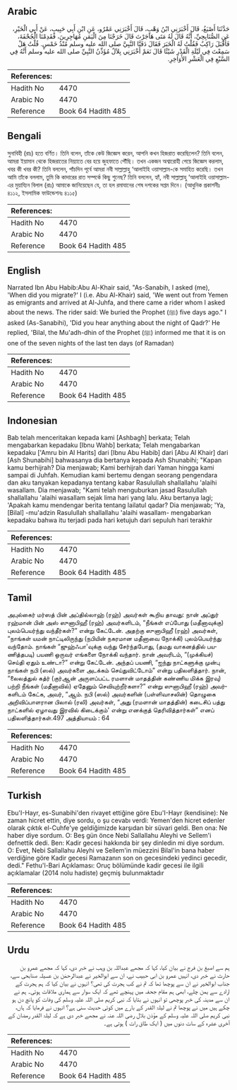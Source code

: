 ## Arabic


<div dir="rtl" lang="ar" style={{fontSize:'larger',backgroundColor:'#f8f9fa',padding:20}}>
حَدَّثَنَا أَصْبَغُ، قَالَ أَخْبَرَنِي ابْنُ وَهْبٍ، قَالَ أَخْبَرَنِي عَمْرٌو، عَنِ ابْنِ أَبِي حَبِيبٍ، عَنْ أَبِي الْخَيْرِ، عَنِ الصُّنَابِحِيِّ، أَنَّهُ قَالَ لَهُ مَتَى هَاجَرْتَ قَالَ خَرَجْنَا مِنَ الْيَمَنِ مُهَاجِرِينَ، فَقَدِمْنَا الْجُحْفَةَ، فَأَقْبَلَ رَاكِبٌ فَقُلْتُ لَهُ الْخَبَرَ فَقَالَ دَفَنَّا النَّبِيَّ صلى الله عليه وسلم مُنْذُ خَمْسٍ‏.‏ قُلْتُ هَلْ سَمِعْتَ فِي لَيْلَةِ الْقَدْرِ شَيْئًا قَالَ نَعَمْ أَخْبَرَنِي بِلاَلٌ مُؤَذِّنُ النَّبِيِّ صلى الله عليه وسلم أَنَّهُ فِي السَّبْعِ فِي الْعَشْرِ الأَوَاخِرِ‏.‏
</div>
<div style={{backgroundColor:'#f8f9fa',padding:20, marginBottom: 10}}><table> <thead> <tr> <th>References:</th> <th></th> </tr> </thead> <tbody><tr><td>Hadith No</td><td>4470</td></tr><tr><td>Arabic No</td><td>4470</td></tr><tr><td>Reference</td><td>Book 64 Hadith 485</td></tr></tbody></table></div>

## Bengali


<div dir="ltr" lang="bn" style={{fontSize:'larger',backgroundColor:'#f8f9fa',padding:20}}>
সুনাবিহী (রাঃ) হতে বর্ণিত। তিনি বলেন, তাঁকে কেউ জিজ্ঞেস করেন, আপনি কখন হিজরাত করেছিলেন? তিনি বলেন, আমরা ইয়ামান থেকে হিজরাতের নিয়্যাতে বের হয়ে জুহফাতে পৌঁছি। তখন একজন অশ্বারোহী পেয়ে জিজ্ঞেস করলাম, খবর কী খবর কী? তিনি বললেন, পাঁচদিন পূর্বে আমরা নবী সাল্লাল্লাহু ‘আলাইহি ওয়াসাল্লাম-কে সমাহিত করেছি। তখন আমি তাঁকে বললাম, তুমি কি কাদারের রাত সম্পর্কে কিছু শুনেছ? তিনি বললেন, হ্যাঁ, নবী সাল্লাল্লাহু ‘আলাইহি ওয়াসাল্লাম-এর মুয়ায্যিন বিলাল (রাঃ) আমাকে জানিয়েছেন যে, তা হল রমাযানের শেষ দশকের সপ্তম দিনে। (আধুনিক প্রকাশনীঃ ৪১১২, ইসলামিক ফাউন্ডেশনঃ ৪১১৫)
</div>
<div style={{backgroundColor:'#f8f9fa',padding:20, marginBottom: 10}}><table> <thead> <tr> <th>References:</th> <th></th> </tr> </thead> <tbody><tr><td>Hadith No</td><td>4470</td></tr><tr><td>Arabic No</td><td>4470</td></tr><tr><td>Reference</td><td>Book 64 Hadith 485</td></tr></tbody></table></div>

## English


<div dir="ltr" lang="en" style={{fontSize:'larger',backgroundColor:'#f8f9fa',padding:20}}>
Narrated Ibn Abu Habib:Abu Al-Khair said, "As-Sanabih, I asked (me), 'When did you migrate?' I (i.e. Abu Al-Khair) said, 'We went out from Yemen as emigrants and arrived at Al-Juhfa, and there came a rider whom I asked about the news. The rider said: We buried the Prophet (ﷺ) five days ago." I asked (As-Sanabihi), 'Did you hear anything about the night of Qadr?' He replied, 'Bilal, the Mu'adh-dhin of the Prophet (ﷺ) informed me that it is on one of the seven nights of the last ten days (of Ramadan)
</div>
<div style={{backgroundColor:'#f8f9fa',padding:20, marginBottom: 10}}><table> <thead> <tr> <th>References:</th> <th></th> </tr> </thead> <tbody><tr><td>Hadith No</td><td>4470</td></tr><tr><td>Arabic No</td><td>4470</td></tr><tr><td>Reference</td><td>Book 64 Hadith 485</td></tr></tbody></table></div>

## Indonesian


<div dir="ltr" lang="id" style={{fontSize:'larger',backgroundColor:'#f8f9fa',padding:20}}>
Bab telah menceritakan kepada kami [Ashbagh] berkata; Telah mengabarkan kepadaku [Ibnu Wahb] berkata; Telah mengabarkan kepadaku ['Amru bin Al Harits] dari [Ibnu Abu Habib] dari [Abu Al Khair] dari [Ash Shunabihi] bahwasanya dia bertanya kepada Ash Shunabihi; "Kapan kamu berhijrah? Dia menjawab; Kami berhijrah dari Yaman hingga kami sampai di Juhfah. Kemudian kami bertemu dengan seorang pengendara dan aku tanyakan kepadanya tentang kabar Rasulullah shallallahu 'alaihi wasallam. Dia menjawab; "Kami telah menguburkan jasad Rasulullah shallallahu 'alaihi wasallam sejak lima hari yang lalu. Aku bertanya lagi; 'Apakah kamu mendengar berita tentang lailatul qadar? Dia menjawab; 'Ya, [Bilal] -mu'adzin Rasulullah shallallahu 'alaihi wasallam- mengabarkan kepadaku bahwa itu terjadi pada hari ketujuh dari sepuluh hari terakhir
</div>
<div style={{backgroundColor:'#f8f9fa',padding:20, marginBottom: 10}}><table> <thead> <tr> <th>References:</th> <th></th> </tr> </thead> <tbody><tr><td>Hadith No</td><td>4470</td></tr><tr><td>Arabic No</td><td>4470</td></tr><tr><td>Reference</td><td>Book 64 Hadith 485</td></tr></tbody></table></div>

## Tamil


<div dir="ltr" lang="ta" style={{fontSize:'larger',backgroundColor:'#f8f9fa',padding:20}}>
அபுல்கைர் மர்ஸத் பின் அப்தில்லாஹ் (ரஹ்) அவர்கள் கூறிய தாவது: நான் அப்துர் ரஹ்மான் பின் அஸ் ஸுனாபிஹீ (ரஹ்) அவர்களிடம், “நீங்கள் எப்போது (மதீனாவுக்கு) புலம்பெயர்ந்து வந்தீர்கள்?” என்று கேட்டேன். அதற்கு ஸுனாபிஹீ (ரஹ்) அவர்கள், “நாங்கள் யமன் நாட்டிலிருந்து (நபியின் நகரமான மதீனாவை நோக்கி) புலம்பெயர்ந்து வந்தோம். நாங்கள் “ஜுஹ்ஃபா'வுக்கு வந்து சேர்ந்தபோது, (தமது வாகனத்தில் பயணித்தபடி) பயணி ஒருவர் எங்களை நோக்கி வந்தார். நான் அவரிடம், “(முக்கியச்) செய்தி ஏதும் உண்டா?” என்று கேட்டேன். அந்தப் பயணி, “ஐந்து நாட்களுக்கு முன்பு நாங்கள் நபி (ஸல்) அவர்களை அடக்கம் செய்துவிட்டோம்” என்று பதிலளித்தார். நான், “லைலத்துல் கத்ர் (குர்ஆன் அருளப்பட்ட ரமளான் மாதத்தின் கண்ணிய மிக்க இரவு) பற்றி நீங்கள் (மதீனாவில்) ஏதேனும் செவியுற்றீர்களா?” என்று ஸுனாபிஹீ (ரஹ்) அவர்களிடம் கேட்க, அவர், “ஆம். நபி (ஸல்) அவர்களின் (பள்ளிவாசலின்) தொழுகை அறிவிப்பாளரான பிலால் (ரலி) அவர்கள், “அது (ரமளான் மாதத்தின்) கடைசிப் பத்து நாட்களில் ஏழாவது இரவில் கிடைக்கும்' என்று எனக்குத் தெரிவித்தார்கள்” எனப் பதிலளித்தார்கள்.497 அத்தியாயம் : 64
</div>
<div style={{backgroundColor:'#f8f9fa',padding:20, marginBottom: 10}}><table> <thead> <tr> <th>References:</th> <th></th> </tr> </thead> <tbody><tr><td>Hadith No</td><td>4470</td></tr><tr><td>Arabic No</td><td>4470</td></tr><tr><td>Reference</td><td>Book 64 Hadith 485</td></tr></tbody></table></div>

## Turkish


<div dir="ltr" lang="tr" style={{fontSize:'larger',backgroundColor:'#f8f9fa',padding:20}}>
Ebu'I-Hayr, es-Sunabihi'den rivayet ettiğine göre Ebu'I-Hayr (kendisine): Ne zaman hicret ettin, diye sordu, o şu cevabı verdi: Yemen'den hicret edenler olarak çıktık el-Cuhfe'ye geldiğimizde karşıdan bir süvari geldi. Ben ona: Ne haber diye sordum. O: Beş gün önce Nebi Sallallahu Aleyhi ve Sellem'i defnettik dedi. Ben: Kadir gecesi hakkında bir şey dinledin mi diye sordum. O: Evet, Nebi Sallallahu Aleyhi ve Sellem'in müezzini Bilal'in bana haber verdiğine göre Kadir gecesi Ramazanın son on gecesindeki yedinci gecedir, dedi." Fethu'l-Bari Açıklaması: Oruç bölümünde kadir gecesi ile ilgili açıklamalar (2014 nolu hadiste) geçmiş bulunmaktadır
</div>
<div style={{backgroundColor:'#f8f9fa',padding:20, marginBottom: 10}}><table> <thead> <tr> <th>References:</th> <th></th> </tr> </thead> <tbody><tr><td>Hadith No</td><td>4470</td></tr><tr><td>Arabic No</td><td>4470</td></tr><tr><td>Reference</td><td>Book 64 Hadith 485</td></tr></tbody></table></div>

## Urdu


<div dir="rtl" lang="ur" style={{fontSize:'larger',backgroundColor:'#f8f9fa',padding:20}}>
ہم سے اصبغ بن فرج نے بیان کیا، کہا کہ مجھے عبداللہ بن وہب نے خبر دی، کہا کہ مجھے عمرو بن حارث نے خبر دی، انہیں عمرو بن ابی حبیب نے، ان سے ابوالخیر نے عبدالرحمٰن بن عسیلہ صنابحی سے، جناب ابوالخیر نے ان سے پوچھا تھا کہ تم نے کب ہجرت کی تھی؟ انہوں نے بیان کیا کہ ہم ہجرت کے ارادے سے یمن چلے، ابھی ہم مقام جحفہ میں پہنچے تھے کہ ایک سوار سے ہماری ملاقات ہوئی۔ ہم نے ان سے مدینہ کی خبر پوچھی تو انہوں نے بتایا کہ نبی کریم صلی اللہ علیہ وسلم کی وفات کو پانچ دن ہو چکے ہیں میں نے پوچھا تم نے لیلۃ القدر کے بارے میں کوئی حدیث سنی ہے؟ انہوں نے فرمایا کہ ہاں، نبی کریم صلی اللہ علیہ وسلم کے مؤذن بلال رضی اللہ عنہ نے مجھے خبر دی ہے کہ لیلۃ القدر رمضان کے آخری عشرہ کے سات دنوں میں ( ایک طاق رات ) ہوتی ہے۔
</div>
<div style={{backgroundColor:'#f8f9fa',padding:20, marginBottom: 10}}><table> <thead> <tr> <th>References:</th> <th></th> </tr> </thead> <tbody><tr><td>Hadith No</td><td>4470</td></tr><tr><td>Arabic No</td><td>4470</td></tr><tr><td>Reference</td><td>Book 64 Hadith 485</td></tr></tbody></table></div>